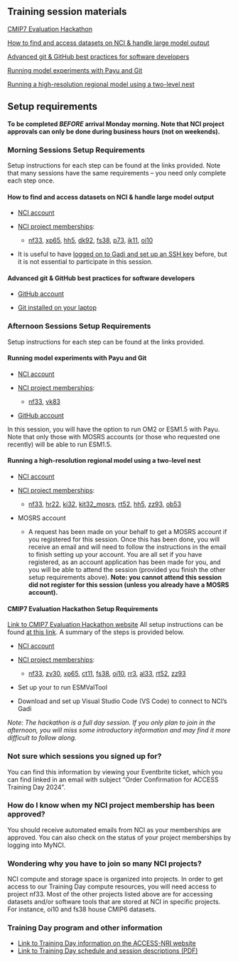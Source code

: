 ## Training session materials

[CMIP7 Evaluation Hackathon](https://access-nri.github.io/CMIP7_MED_Hackathon/) 

[How to find and access datasets on NCI & handle large model output](https://github.com/ACCESS-NRI/training-day-2024-find-analyse-data)

[Advanced git & GitHub best practices for software developers](https://github.com/ACCESS-NRI/training-day-2024-advanced_git)

[Running model experiments with Payu and Git](https://forum.access-hive.org.au/t/running-model-experiments-with-payu-and-git/2285)

[Running a high-resolution regional model using a two-level nest](https://github.com/ACCESS-NRI/training-day-2024-regional_model)



## Setup requirements

**To be completed *BEFORE* arrival Monday morning. Note that NCI project approvals can only be done during business hours (not on weekends).**

### Morning Sessions Setup Requirements 
Setup instructions for each step can be found at the links provided. Note that many sessions have the same requirements – you need only complete each step once. 
 
#### How to find and access datasets on NCI & handle large model output   

- [NCI account](/getting_started/set_up_nci_account/#create-an-nci-user-account)

- [NCI project memberships](/getting_started/set_up_nci_account/#join-relevant-nci-projects):
    - [nf33](https://my.nci.org.au/mancini/project/nf33), [xp65](https://my.nci.org.au/mancini/project/xp65), [hh5](https://my.nci.org.au/mancini/project/hh5), [dk92](https://my.nci.org.au/mancini/project/dk92), [fs38](https://my.nci.org.au/mancini/project/fs38), [p73](https://my.nci.org.au/mancini/project/p73), [ik11](https://my.nci.org.au/mancini/project/ik11), [oi10](https://my.nci.org.au/mancini/project/oi10) 

- It is useful to have [logged on to Gadi and set up an SSH key](/getting_started/set_up_nci_account/#login-to-gadi) before, but it is not essential to participate in this session. 

 
#### Advanced git & GitHub best practices for software developers 

- [GitHub account](https://github.com)

- [Git installed on your laptop](https://github.com/git-guides/install-git)
 
### Afternoon Sessions Setup Requirements 
Setup instructions for each step can be found at the links provided. 
 
#### Running model experiments with Payu and Git 

- [NCI account](/getting_started/set_up_nci_account/#create-an-nci-user-account)

- [NCI project memberships](/getting_started/set_up_nci_account/#join-relevant-nci-projects):
    - [nf33](https://my.nci.org.au/mancini/project/nf33), [vk83](https://my.nci.org.au/mancini/project/vk83) 

- [GitHub account](https://github.com)

In this session, you will have the option to run OM2 or ESM1.5 with Payu. Note that only those with MOSRS accounts (or those who requested one recently) will be able to run ESM1.5. 
 
#### Running a high-resolution regional model using a two-level nest    

- [NCI account](/getting_started/set_up_nci_account/#create-an-nci-user-account)

- [NCI project memberships](/getting_started/set_up_nci_account/#join-relevant-nci-projects):
    - [nf33](https://my.nci.org.au/mancini/project/nf33), [hr22](https://my.nci.org.au/mancini/project/hr22), [ki32](https://my.nci.org.au/mancini/project/ki32), [kit32_mosrs](https://my.nci.org.au/mancini/project/kit32_mosrs), [rt52](https://my.nci.org.au/mancini/project/rt52), [hh5](https://my.nci.org.au/mancini/project/hh5), [zz93](https://my.nci.org.au/mancini/project/zz93), [ob53](https://my.nci.org.au/mancini/project/ob53)

- MOSRS account 

  - A request has been made on your behalf to get a MOSRS account if you registered for this session. Once this has been done, you will receive an email and will need to follow the instructions in the email to finish setting up your account. You are all set if you have registered, as an account application has been made for you, and you will be able to attend the session (provided you finish the other setup requirements above). **Note: you cannot attend this session did not register for this session (unless you already have a MOSRS account).**
 
#### CMIP7 Evaluation Hackathon Setup Requirements 
[Link to CMIP7 Evaluation Hackathon website](https://access-nri.github.io/CMIP7_MED_Hackathon/index.html)
All setup instructions can be found [at this link](https://access-nri.github.io/CMIP7_MED_Hackathon/setup.html). A summary of the steps is provided below. 

- [NCI account](/getting_started/set_up_nci_account/#create-an-nci-user-account)

- [NCI project memberships](/getting_started/set_up_nci_account/#join-relevant-nci-projects):
    - [nf33](https://my.nci.org.au/mancini/project/nf33), [zv30](https://my.nci.org.au/mancini/project/zv30), [xp65](https://my.nci.org.au/mancini/project/xp65), [ct11](https://my.nci.org.au/mancini/project/ct11), [fs38](https://my.nci.org.au/mancini/project/fs38), [oi10](https://my.nci.org.au/mancini/project/oi10), [rr3](https://my.nci.org.au/mancini/project/rr3), [al33](https://my.nci.org.au/mancini/project/al33), [rt52](https://my.nci.org.au/mancini/project/rt52), [zz93](https://my.nci.org.au/mancini/project/zz93)

- Set up your  to run ESMValTool 

- Download and set up Visual Studio Code (VS Code) to connect to NCI’s Gadi 

_Note: The hackathon is a full day session. If you only plan to join in the afternoon, you will miss some introductory information and may find it more difficult to follow along._
 
 
### Not sure which sessions you signed up for? 
You can find this information by viewing your Eventbrite ticket, which you can find linked in an email with subject “Order Confirmation for ACCESS Training Day 2024”. 
 
### How do I know when my NCI project membership has been approved? 
You should receive automated emails from NCI as your memberships are approved. You can also check on the status of your project memberships by logging into MyNCI.  
 
### Wondering why you have to join so many NCI projects? 
NCI compute and storage space is organized into projects. In order to get access to our Training Day compute resources, you will need access to project nf33. Most of the other projects listed above are for accessing datasets and/or software tools that are stored at NCI in specific projects. For instance, oi10 and fs38 house CMIP6 datasets. 
 
### Training Day program and other information 
- [Link to Training Day information on the ACCESS-NRI website](https://www.access-nri.org.au/event/access-training-day-2-september-2024/)
- [Link to Training Day schedule and session descriptions (PDF)](https://www.access-nri.org.au/wp-content/uploads/2024/07/Schedule_and_session_details.pdf) 
 
